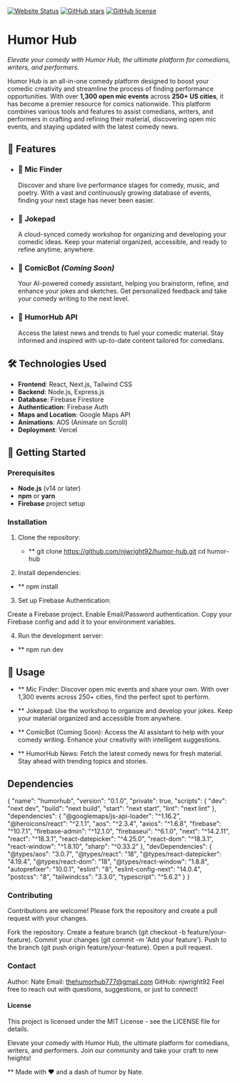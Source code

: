 [![Website Status](https://img.shields.io/website-up-down-green-red/http/thehumorhub.com.svg)](https://thehumorhub.com/)
[![GitHub stars](https://img.shields.io/github/stars/njwright92/humor-hub.svg)](https://github.com/njwright92/humor-hub/stargazers)
[![GitHub license](https://img.shields.io/github/license/njwright92/humor-hub.svg)](https://github.com/njwright92/humor-hub/blob/main/LICENSE)

# Humor Hub

_Elevate your comedy with Humor Hub, the ultimate platform for comedians, writers, and performers._

Humor Hub is an all-in-one comedy platform designed to boost your comedic creativity and streamline the process of finding performance opportunities. With over **1,300 open mic events** across **250+ US cities**, it has become a premier resource for comics nationwide. This platform combines various tools and features to assist comedians, writers, and performers in crafting and refining their material, discovering open mic events, and staying updated with the latest comedy news.

## 🚀 Features

- ### 🎤 **Mic Finder**

  Discover and share live performance stages for comedy, music, and poetry. With a vast and continuously growing database of events, finding your next stage has never been easier.

- ### 📝 **Jokepad**

  A cloud-synced comedy workshop for organizing and developing your comedic ideas. Keep your material organized, accessible, and ready to refine anytime, anywhere.

- ### 🤖 **ComicBot** _(Coming Soon)_

  Your AI-powered comedy assistant, helping you brainstorm, refine, and enhance your jokes and sketches. Get personalized feedback and take your comedy writing to the next level.

- ### 📰 **HumorHub API**
  Access the latest news and trends to fuel your comedic material. Stay informed and inspired with up-to-date content tailored for comedians.

## 🛠️ Technologies Used

- **Frontend**: React, Next.js, Tailwind CSS
- **Backend**: Node.js, Express.js
- **Database**: Firebase Firestore
- **Authentication**: Firebase Auth
- **Maps and Location**: Google Maps API
- **Animations**: AOS (Animate on Scroll)
- **Deployment**: Vercel

## 🎯 Getting Started

### Prerequisites

- **Node.js** (v14 or later)
- **npm** or **yarn**
- **Firebase** project setup

### Installation

1. Clone the repository:

   - \*\* git clone https://github.com/njwright92/humor-hub.git
     cd humor-hub

2. Install dependencies:

- \*\* npm install

3.  Set up Firebase Authentication:

Create a Firebase project.
Enable Email/Password authentication.
Copy your Firebase config and add it to your environment variables.

4. Run the development server:

- \*\* npm run dev

## 📖 Usage

- \*\* Mic Finder: Discover open mic events and share your own. With over 1,300 events across 250+ cities, find the perfect spot to perform.

- \*\* Jokepad: Use the workshop to organize and develop your jokes. Keep your material organized and accessible from anywhere.

- \*\* ComicBot (Coming Soon): Access the AI assistant to help with your comedy writing. Enhance your creativity with intelligent suggestions.

- \*\* HumorHub News: Fetch the latest comedy news for fresh material. Stay ahead with trending topics and stories.

## Dependencies

{
"name": "humorhub",
"version": "0.1.0",
"private": true,
"scripts": {
"dev": "next dev",
"build": "next build",
"start": "next start",
"lint": "next lint"
},
"dependencies": {
"@googlemaps/js-api-loader": "^1.16.2",
"@heroicons/react": "^2.1.1",
"aos": "^2.3.4",
"axios": "^1.6.8",
"firebase": "^10.7.1",
"firebase-admin": "^12.1.0",
"firebaseui": "^6.1.0",
"next": "^14.2.11",
"react": "^18.3.1",
"react-datepicker": "^4.25.0",
"react-dom": "^18.3.1",
"react-window": "^1.8.10",
"sharp": "^0.33.2"
},
"devDependencies": {
"@types/aos": "3.0.7",
"@types/react": "18",
"@types/react-datepicker": "4.19.4",
"@types/react-dom": "18",
"@types/react-window": "1.8.8",
"autoprefixer": "10.0.1",
"eslint": "8",
"eslint-config-next": "14.0.4",
"postcss": "8",
"tailwindcss": "3.3.0",
"typescript": "^5.6.2"
}
}

### Contributing

Contributions are welcome! Please fork the repository and create a pull request with your changes.

Fork the repository.
Create a feature branch (git checkout -b feature/your-feature).
Commit your changes (git commit -m 'Add your feature').
Push to the branch (git push origin feature/your-feature).
Open a pull request.

### Contact

Author: Nate
Email: thehumorhub777@gmail.com
GitHub: njwright92
Feel free to reach out with questions, suggestions, or just to connect!

#### License

This project is licensed under the MIT License - see the LICENSE file for details.

Elevate your comedy with Humor Hub, the ultimate platform for comedians, writers, and performers. Join our community and take your craft to new heights!

\*\* Made with ❤️ and a dash of humor by Nate.
